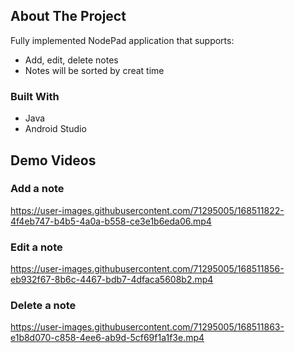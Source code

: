 <div id="top"></div>


## About The Project
Fully implemented NodePad application that supports:
* Add, edit, delete notes
* Notes will be sorted by creat time

### Built With
* Java
* Android Studio

## Demo Videos
### Add a note

https://user-images.githubusercontent.com/71295005/168511822-4f4eb747-b4b5-4a0a-b558-ce3e1b6eda06.mp4

### Edit a note


https://user-images.githubusercontent.com/71295005/168511856-eb932f67-8b6c-4467-bdb7-4dfaca5608b2.mp4


### Delete a note

https://user-images.githubusercontent.com/71295005/168511863-e1b8d070-c858-4ee6-ab9d-5cf69f1a1f3e.mp4

